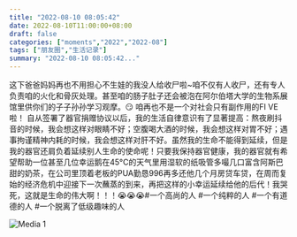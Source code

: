 ```yaml
---
title: "2022-08-10 08:05:42"
date: 2022-08-10T11:00:00+08:00
draft: false
categories: ["moments","2022","2022-08"]
tags: ["朋友圈","生活记录"]
summary: "2022-08-10 08:05:42..."
---
```


这下爸爸妈妈再也不用担心不生娃的我没人给收尸啦~咱不仅有人收尸，还有专人负责咱的火化和骨灰处理。甚至咱的肠子肚子还会被泡在阿尔伯塔大学的生物系展馆里供你们的子子孙孙学习观摩。😏 咱再也不是一个对社会只有副作用的FI VE啦！
​
​自从签署了器官捐赠协议以后，我的生活自律意识有了显著提高：熬夜刷抖音的时候，我会想这样对眼睛不好；空腹喝大酒的时候，我会想这样对胃不好；遇事拘谨精神内耗的时候，我会想这样对肝不好。虽然我的生命不能得到延续，但是我的器官还肩负着延续别人生命的使命呢！只要我保持器官健康，我的器官就有希望帮助一位甚至几位幸运鹅在45°C的天气里用湿软的纸吸管多嘬几口富含阿斯巴甜的奶茶，在公司里顶着老板的PUA勤恳996再多还他几个月房贷车贷，在周而复始的经济危机中迎接下一次蘸蒸的到来，再把这样的小幸运延续给他的后代！我哭死，这就是生命的伟大啊！！！😭😭😭
​
​#一个高尚的人
​#一个纯粹的人
​#一个有道德的人
​#一个脱离了低级趣味的人

![Media 1](/Moments/photos/2022-08-10/202208100805420.jpg)

